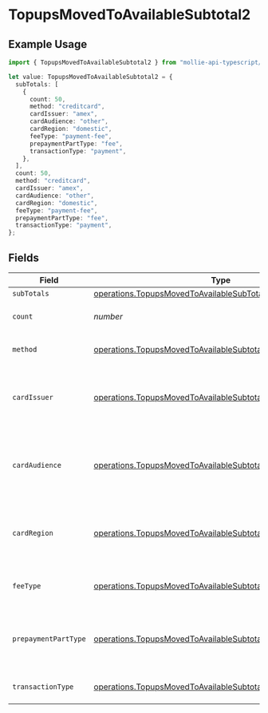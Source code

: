 # TopupsMovedToAvailableSubtotal2

## Example Usage

```typescript
import { TopupsMovedToAvailableSubtotal2 } from "mollie-api-typescript/models/operations";

let value: TopupsMovedToAvailableSubtotal2 = {
  subTotals: [
    {
      count: 50,
      method: "creditcard",
      cardIssuer: "amex",
      cardAudience: "other",
      cardRegion: "domestic",
      feeType: "payment-fee",
      prepaymentPartType: "fee",
      transactionType: "payment",
    },
  ],
  count: 50,
  method: "creditcard",
  cardIssuer: "amex",
  cardAudience: "other",
  cardRegion: "domestic",
  feeType: "payment-fee",
  prepaymentPartType: "fee",
  transactionType: "payment",
};
```

## Fields

| Field                                                                                                                                        | Type                                                                                                                                         | Required                                                                                                                                     | Description                                                                                                                                  | Example                                                                                                                                      |
| -------------------------------------------------------------------------------------------------------------------------------------------- | -------------------------------------------------------------------------------------------------------------------------------------------- | -------------------------------------------------------------------------------------------------------------------------------------------- | -------------------------------------------------------------------------------------------------------------------------------------------- | -------------------------------------------------------------------------------------------------------------------------------------------- |
| `subTotals`                                                                                                                                  | [operations.TopupsMovedToAvailableSubTotal1](../../models/operations/topupsmovedtoavailablesubtotal1.md)[]                                   | :heavy_minus_sign:                                                                                                                           | N/A                                                                                                                                          |                                                                                                                                              |
| `count`                                                                                                                                      | *number*                                                                                                                                     | :heavy_minus_sign:                                                                                                                           | Number of transactions of this type                                                                                                          | 50                                                                                                                                           |
| `method`                                                                                                                                     | [operations.TopupsMovedToAvailableSubtotalMethod2](../../models/operations/topupsmovedtoavailablesubtotalmethod2.md)                         | :heavy_minus_sign:                                                                                                                           | Payment type of the transactions                                                                                                             | creditcard                                                                                                                                   |
| `cardIssuer`                                                                                                                                 | [operations.TopupsMovedToAvailableSubtotalCardIssuer2](../../models/operations/topupsmovedtoavailablesubtotalcardissuer2.md)                 | :heavy_minus_sign:                                                                                                                           | In case of payments transactions with card, the card issuer will be available                                                                | amex                                                                                                                                         |
| `cardAudience`                                                                                                                               | [operations.TopupsMovedToAvailableSubtotalCardAudience2](../../models/operations/topupsmovedtoavailablesubtotalcardaudience2.md)             | :heavy_minus_sign:                                                                                                                           | In case of payments trnsactions with card, the card audience will be available.                                                              | other                                                                                                                                        |
| `cardRegion`                                                                                                                                 | [operations.TopupsMovedToAvailableSubtotalCardRegion2](../../models/operations/topupsmovedtoavailablesubtotalcardregion2.md)                 | :heavy_minus_sign:                                                                                                                           | In case of payments transactions with card, the card region will be available.                                                               | domestic                                                                                                                                     |
| `feeType`                                                                                                                                    | [operations.TopupsMovedToAvailableSubtotalFeeType2](../../models/operations/topupsmovedtoavailablesubtotalfeetype2.md)                       | :heavy_minus_sign:                                                                                                                           | Present when the transaction represents a fee.                                                                                               | payment-fee                                                                                                                                  |
| `prepaymentPartType`                                                                                                                         | [operations.TopupsMovedToAvailableSubtotalPrepaymentPartType2](../../models/operations/topupsmovedtoavailablesubtotalprepaymentparttype2.md) | :heavy_minus_sign:                                                                                                                           | Prepayment part: fee itself, reimbursement, discount, VAT or rounding compensation.                                                          | fee                                                                                                                                          |
| `transactionType`                                                                                                                            | [operations.TopupsMovedToAvailableSubtotalTransactionType2](../../models/operations/topupsmovedtoavailablesubtotaltransactiontype2.md)       | :heavy_minus_sign:                                                                                                                           | Represents the transaction type                                                                                                              | payment                                                                                                                                      |